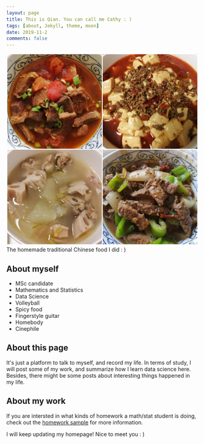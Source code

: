 ```yaml
---
layout: page
title: This is Qian. You can call me Cathy : )
tags: [about, Jekyll, theme, moon]
date: 2019-11-2
comments: false
---
```


![](food.jpg)
The homemade traditional Chinese food I did : )


## About myself
* MSc candidate
* Mathematics and Statistics
* Data Science
* Volleyball
* Spicy food
* Fingerstyle guitar
* Homebody
* Cinephile

## About this page

It's just a platform to talk to myself, and record my life. 
In terms of study, I will post some of my work, and summarize how I learn data science here. Besides, there might be some posts about interesting things happened in my life. 



## About my work

If you are intersted in what kinds of homework a math/stat student is doing, check out the [homework sample](https://autumn-grass.github.io/QianWang/Homework_samples-post/) for more information. 
      
I will keep updating my homepage! Nice to meet you : )
